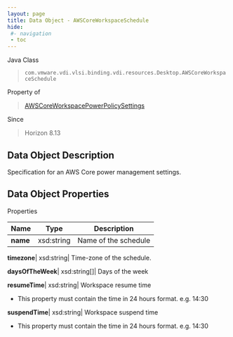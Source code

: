 ```yaml
---
layout: page
title: Data Object - AWSCoreWorkspaceSchedule
hide:
 #- navigation
 - toc
---
```






Java Class  
> `com.vmware.vdi.vlsi.binding.vdi.resources.Desktop.AWSCoreWorkspaceSchedule`

Property of  
> [AWSCoreWorkspacePowerPolicySettings](vdi.resources.Desktop.AWSCoreWorkspacePowerPolicySettings.md#field_detail)

Since  
> Horizon 8.13


## Data Object Description 

Specification for an AWS Core power management settings. 

## Data Object Properties

Properties

Name |  Type |  Description   
---|---|---  
**name**|  xsd:string|  Name of the schedule   
  
**timezone**|  xsd:string|  Time-zone of the schedule.   
  
**daysOfTheWeek**|  xsd:string[]|  Days of the week   
  
**resumeTime**|  xsd:string|  Workspace resume time   


  * This property must contain the time in 24 hours format. e.g. 14:30 

  
**suspendTime**|  xsd:string|  Workspace suspend time   


  * This property must contain the time in 24 hours format. e.g. 14:30 

  
  

  

